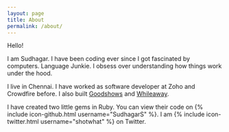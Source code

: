 ```yaml
---
layout: page
title: About
permalink: /about/
---
```


Hello!

I am Sudhagar. I have been coding ever since I got fascinated by computers. Language Junkie. I obsess over understanding how things work under the hood. 

I live in Chennai. I have worked as software developer at Zoho and Crowdfire before. I also built [Goodshows](https://home.goodshowsapp.com) and [Whileaway](https://www.whileaway.top).

I have created two little gems in Ruby. You can view their code on {% include icon-github.html username="SudhagarS" %}. I am {% include icon-twitter.html username="shotwhat" %} on Twitter.
